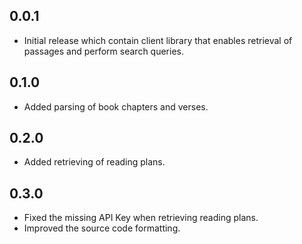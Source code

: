 ## 0.0.1

- Initial release which contain client library that enables retrieval of passages and perform search queries.


## 0.1.0

- Added parsing of book chapters and verses.


## 0.2.0

- Added retrieving of reading plans.


## 0.3.0

- Fixed the missing API Key when retrieving reading plans.
- Improved the source code formatting.
